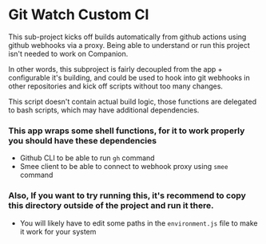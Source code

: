 # Git Watch Custom CI

This sub-project kicks off builds automatically from github actions using github webhooks via a proxy.  Being able to understand or run this project isn't needed to work on Companion. 

In other words, this subproject is fairly decoupled from the app + configurable it's building, and could be used to hook into git webhooks in other repositories and kick off scripts without too many changes.

This script doesn't contain actual build logic, those functions are delegated to bash scripts, which may have additional dependencies.  

### This app wraps some shell functions, for it to work properly you should have these dependencies

- Github CLI to be able to run `gh` command
- Smee client to be able to connect to webhook proxy using `smee` command

### Also, If you want to try running this, it's recommend to copy this directory outside of the project and run it there.
- You will likely have to edit some paths in the `environment.js` file to make it work for your system

